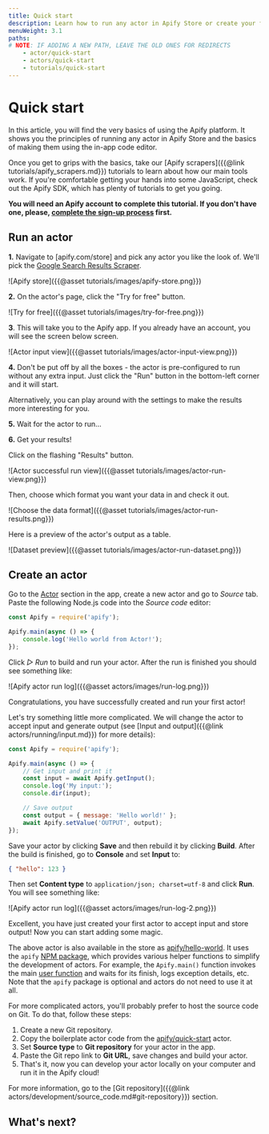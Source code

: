 ```yaml
---
title: Quick start
description: Learn how to run any actor in Apify Store or create your first one. A step-by-step guide through your first steps on the Apify platform.
menuWeight: 3.1
paths:
# NOTE: IF ADDING A NEW PATH, LEAVE THE OLD ONES FOR REDIRECTS
    - actor/quick-start
    - actors/quick-start
    - tutorials/quick-start
---
```


<!-- TODO push this tutorial with any starter packs - intro emails, show it to new users, etc -->

# Quick start

In this article, you will find the very basics of using the Apify platform. It shows you the principles of running any actor in Apify Store and the basics of making them using the in-app code editor.

Once you get to grips with the basics, take our [Apify scrapers]({{@link tutorials/apify_scrapers.md}}) tutorials to learn about how our main tools work. If you're comfortable getting your hands into some JavaScript, check out the Apify SDK, which has plenty of tutorials to get you going.

**You will need an Apify account to complete this tutorial. If you don't have one, please, [complete the sign-up process](https://my.apify.com/sign-up) first.**

## Run an actor

**1.** Navigate to [apify.com/store] and pick any actor you like the look of. We'll pick the [Google Search Results Scraper](https://apify.com/apify/google-search-scraper).

![Apify store]({{@asset tutorials/images/apify-store.png}})

**2.** On the actor's page, click the "Try for free" button.

![Try for free]({{@asset tutorials/images/try-for-free.png}})

**3**. This will take you to the Apify app. If you already have an account, you will see the screen below screen.

![Actor input view]({{@asset tutorials/images/actor-input-view.png}})

**4.** Don't be put off by all the boxes - the actor is pre-configured to run without any extra input. Just click the "Run" button in the bottom-left corner and it will start.

Alternatively, you can play around with the settings to make the results more interesting for you.

**5.** Wait for the actor to run...

**6.** Get your results!

Click on the flashing "Results" button.

![Actor successful run view]({{@asset tutorials/images/actor-run-view.png}})

Then, choose which format you want your data in and check it out.

![Choose the data format]({{@asset tutorials/images/actor-run-results.png}})

Here is a preview of the actor's output as a table.

![Dataset preview]({{@asset tutorials/images/actor-run-dataset.png}})

## Create an actor


Go to the [Actor](https://my.apify.com/actors) section in the app, create a new actor and go to *Source* tab. Paste the following Node.js code into the *Source code* editor:

```js
const Apify = require('apify');

Apify.main(async () => {
    console.log('Hello world from Actor!');
});
```

Click *▷ Run* to build and run your actor. After the run is finished you should see something like:

![Apify actor run log]({{@asset actors/images/run-log.png}})

Congratulations, you have successfully created and run your first actor!

Let's try something little more complicated. We will change the actor to accept input and generate output (see [Input and output]({{@link actors/running/input.md}}) for more details):

```js
const Apify = require('apify');

Apify.main(async () => {
    // Get input and print it
    const input = await Apify.getInput();
    console.log('My input:');
    console.dir(input);

    // Save output
    const output = { message: 'Hello world!' };
    await Apify.setValue('OUTPUT', output);
});
```

Save your actor by clicking **Save** and then rebuild it by clicking **Build**\. After the build is finished, go to **Console** and set **Input** to:

```json
{ "hello": 123 }
```

Then set **Content type** to `application/json; charset=utf-8` and click **Run**. You will see something like:

![Apify actor run log]({{@asset actors/images/run-log-2.png}})

Excellent, you have just created your first actor to accept input and store output! Now you can start adding some magic.

The above actor is also available in the store as [apify/hello-world](https://apify.com/apify/hello-world). It uses the `apify` [NPM package](https://sdk.apify.com/), which provides various helper functions to simplify the development of actors. For example, the `Apify.main()` function invokes the main [user function]((https://sdk.apify.com/docs/api/apify#apifymainuserfunc)) and waits for its finish, logs exception details, etc. Note that the `apify` package is optional and actors do not need to use it at all.

For more complicated actors, you'll probably prefer to host the source code on Git. To do that, follow these steps:

1. Create a new Git repository.
2. Copy the boilerplate actor code from the [apify/quick-start](https://github.com/apifytech/actor-quick-start) actor.
3. Set **Source type** to **Git repository** for your actor in the app.
4. Paste the Git repo link to **Git URL**, save changes and build your actor.
5. That's it, now you can develop your actor locally on your computer and run it in the Apify cloud!

For more information, go to the [Git repository]({{@link actors/development/source_code.md#git-repository}}) section.

## What's next?

